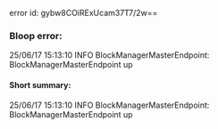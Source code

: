 error id: gybw8COiRExUcam37T7/2w==
### Bloop error:

25/06/17 15:13:10 INFO BlockManagerMasterEndpoint: BlockManagerMasterEndpoint up
#### Short summary: 

25/06/17 15:13:10 INFO BlockManagerMasterEndpoint: BlockManagerMasterEndpoint up